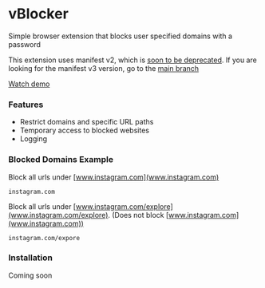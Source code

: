 # vBlocker
Simple browser extension that blocks user specified domains with a password

This extension uses manifest v2, which is [soon to be deprecated](https://developer.chrome.com/docs/extensions/mv3/mv2-sunset/). If you are looking for the manifest v3 version, go to the [main branch](https://github.com/vivCoding/vBlocker)

[Watch demo](https://youtu.be/RSFkTDDa0gQ)

### Features
- Restrict domains and specific URL paths
- Temporary access to blocked websites
- Logging

### Blocked Domains Example
Block all urls under [www.instagram.com](www.instagram.com)
```
instagram.com
````
Block all urls under [www.instagram.com/explore](www.instagram.com/explore). (Does not block [www.instagram.com](www.instagram.com))

```
instagram.com/expore
```

### Installation
Coming soon
